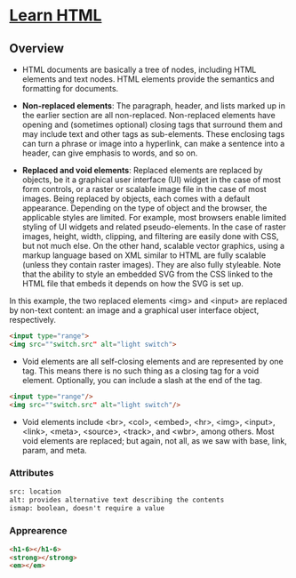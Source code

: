 
# [Learn HTML](https://web.dev/learn/html)

## Overview

* HTML documents are basically a tree of nodes, including HTML elements and text nodes. HTML elements provide the semantics and formatting for documents.

* **Non-replaced elements**: The paragraph, header, and lists marked up in the earlier section are all non-replaced. Non-replaced elements have opening and (sometimes optional) closing tags that surround them and may include text and other tags as sub-elements. These enclosing tags can turn a phrase or image into a hyperlink, can make a sentence into a header, can give emphasis to words, and so on.

* **Replaced and void elements**: Replaced elements are replaced by objects, be it a graphical user interface (UI) widget in the case of most form controls, or a raster or scalable image file in the case of most images. Being replaced by objects, each comes with a default appearance. Depending on the type of object and the browser, the applicable styles are limited. For example, most browsers enable limited styling of UI widgets and related pseudo-elements. In the case of raster images, height, width, clipping, and filtering are easily done with CSS, but not much else. On the other hand, scalable vector graphics, using a markup language based on XML similar to HTML are fully scalable (unless they contain raster images). They are also fully styleable. Note that the ability to style an embedded SVG from the CSS linked to the HTML file that embeds it depends on how the SVG is set up.

In this example, the two replaced elements \<img> and \<input> are replaced by non-text content: an image and a graphical user interface object, respectively.

``` HTML
<input type="range">
<img src=""switch.src" alt="light switch">  
```

* Void elements are all self-closing elements and are represented by one tag. This means there is no such thing as a closing tag for a void element. Optionally, you can include a slash at the end of the tag.

``` HTML
<input type="range"/>
<img src=""switch.src" alt="light switch"/>  
```

* Void elements include \<br>, \<col>, \<embed>, \<hr>, \<img>, \<input>, \<link>, \<meta>, \<source>, \<track>, and \<wbr>, among others. Most void elements are replaced; but again, not all, as we saw with base, link, param, and meta.

### Attributes

``` HTML
src: location
alt: provides alternative text describing the contents
ismap: boolean, doesn't require a value
```

### Apprearence

```HTML
<h1-6></h1-6>
<strong></strong>
<em></em>

```
